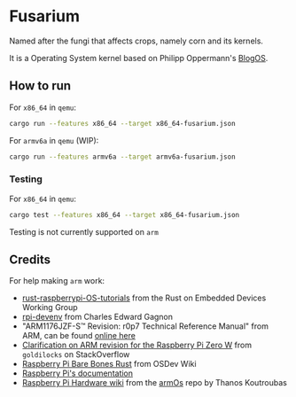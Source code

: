 # Fusarium

Named after the fungi that affects crops, namely corn and its kernels.

It is a Operating System kernel based on Philipp Oppermann's [BlogOS](https://os.phil-opp.com/).

## How to run

For `x86_64` in `qemu`:

```sh
cargo run --features x86_64 --target x86_64-fusarium.json
```

For `armv6a` in `qemu` (WIP):

```sh
cargo run --features armv6a --target armv6a-fusarium.json
```

### Testing

For `x86_64` in `qemu`:

```sh
cargo test --features x86_64 --target x86_64-fusarium.json
```

Testing is not currently supported on `arm`

## Credits

For help making `arm` work:

* [rust-raspberrypi-OS-tutorials](https://github.com/rust-embedded/rust-raspberrypi-OS-tutorials) from the Rust on Embedded Devices Working Group
* [rpi-devenv](https://github.com/carloskiki/rpi-devenv) from  Charles Edward Gagnon
* "ARM1176JZF-S™ Revision: r0p7 Technical Reference Manual" from ARM, can be found [online here](https://developer.arm.com/documentation/ddi0301/h?lang=en)
* [Clarification on ARM revision for the Raspberry Pi Zero W](https://raspberrypi.stackexchange.com/a/83379) from `goldilocks` on StackOverflow
* [Raspberry Pi Bare Bones Rust](https://wiki.osdev.org/Raspberry_Pi_Bare_Bones_Rust) from OSDev Wiki
* [Raspberry Pi's documentation](https://www.raspberrypi.com/documentation/computers/processors.html)
* [Raspberry Pi Hardware wiki](https://github.com/thanoskoutr/armOS/wiki/Raspberry-Pi-Hardware) from the [armOs](https://github.com/thanoskoutr/armOS) repo by Thanos Koutroubas
